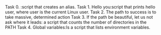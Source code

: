 Task 0. <o> :script that creates an alias.
Task 1. Hello you:script that prints hello user, where user is the current Linux user.
Task 2. The path to success is to take massive, determined action
Task 3. If the path be beautiful, let us not ask where it leads: a script that counts the number of directories in the PATH
Task 4. Global variables:Is a script that lists environment variables.
